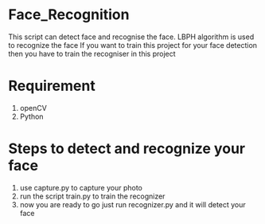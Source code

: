 # Face_Recognition
This script can detect face and recognise the face. LBPH algorithm is used to recognize the face
If you want to train this project for your face detection then you have to train the recogniser in this project
# Requirement
1. openCV
2. Python
# Steps to detect and recognize your face
1. use capture.py to capture your photo
2. run the script train.py to train the recognizer
3. now you are ready to go just run recognizer.py and it will detect your face
 

